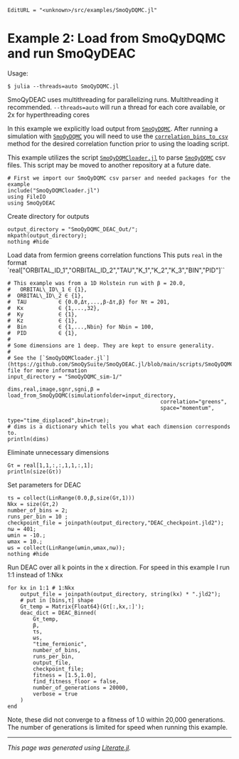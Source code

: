 ```@meta
EditURL = "<unknown>/src/examples/SmoQyDQMC.jl"
```

# Example 2: Load from SmoQyDQMC and run SmoQyDEAC

 Usage:

  `$ julia --threads=auto SmoQyDQMC.jl`

  SmoQyDEAC uses multithreading for parallelizing runs. Multithreading it recommended.
  `--threads=auto` will run a thread for each core available, or 2x for hyperthreading cores

In this example we explicitly load output from [`SmoQyDQMC`](https://github.com/SmoQySuite/SmoQyDQMC.jl).
After running a simulation with [`SmoQyDQMC`](https://github.com/SmoQySuite/SmoQyDQMC.jl) you will need to use the
[`correlation_bins_to_csv`](https://smoqysuite.github.io/SmoQyDQMC.jl/dev/api/#SmoQyDQMC.correlation_bins_to_csv) method for the
desired correlation function prior to using the loading script.

This example utilizes the script [`SmoQyDQMCloader.jl`](https://github.com/SmoQySuite/SmoQyDEAC.jl/blob/main/scripts/SmoQyDQMCloader.jl) to parse
[`SmoQyDQMC`](https://github.com/SmoQySuite/SmoQyDQMC.jl) csv files. This script may be moved to another repository at a future date.

```@example SmoQyDQMC
# First we import our SmoQyDQMC csv parser and needed packages for the example
include("SmoQyDQMCloader.jl")
using FileIO
using SmoQyDEAC
```

Create directory for outputs

```@example SmoQyDQMC
output_directory = "SmoQyDQMC_DEAC_Out/";
mkpath(output_directory);
nothing #hide
```

Load data from fermion greens correlation functions
This puts `real` in the format
`real["ORBITAL\_ID\_1","ORBITAL\_ID\_2","TAU","K\_1","K\_2","K\_3","BIN","PID"]``

```@example SmoQyDQMC
# This example was from a 1D Holstein run with β = 20.0,
#   ORBITAL\_ID\_1 ∈ {1},
#  ORBITAL\_ID\_2 ∈ {1},
#  TAU          ∈ {0.0,Δτ,...,β-Δτ,β} for Nτ = 201,
#  Kx           ∈ {1,...,32},
#  Ky           ∈ {1},
#  Kz           ∈ {1},
#  Bin          ∈ {1,...,Nbin} for Nbin = 100,
#  PID          ∈ {1},
#
# Some dimensions are 1 deep. They are kept to ensure generality.
#
# See the [`SmoQyDQMCloader.jl`](https://github.com/SmoQySuite/SmoQyDEAC.jl/blob/main/scripts/SmoQyDQMCloader.jl) file for more information
input_directory = "SmoQyDQMC_sim-1/"

dims,real,image,sgnr,sgni,β = load_from_SmoQyDQMC(simulationfolder=input_directory,
                                                correlation="greens",
                                                space="momentum",
                                                type="time_displaced",bin=true);
# dims is a dictionary which tells you what each dimension corresponds to.
println(dims)
```

Eliminate unnecessary dimensions

```@example SmoQyDQMC
Gτ = real[1,1,:,:,1,1,:,1];
println(size(Gτ))
```

Set parameters for DEAC

```@example SmoQyDQMC
τs = collect(LinRange(0.0,β,size(Gτ,1)))
Nkx = size(Gτ,2)
number_of_bins = 2;
runs_per_bin = 10 ;
checkpoint_file = joinpath(output_directory,"DEAC_checkpoint.jld2");
nω = 401;
ωmin = -10.;
ωmax = 10.;
ωs = collect(LinRange(ωmin,ωmax,nω));
nothing #hide
```

Run DEAC over all k points in the x direction.
For speed in this example I run 1:1 instead of 1:Nkx

```@example SmoQyDQMC
for kx in 1:1 # 1:Nkx
    output_file = joinpath(output_directory, string(kx) * ".jld2");
    # put in [bins,τ] shape
    Gτ_temp = Matrix{Float64}(Gτ[:,kx,:]');
    deac_dict = DEAC_Binned(
        Gτ_temp,
        β,
        τs,
        ωs,
        "time_fermionic",
        number_of_bins,
        runs_per_bin,
        output_file,
        checkpoint_file;
        fitness = [1.5,1.0],
        find_fitness_floor = false,
        number_of_generations = 20000,
        verbose = true
    )
end
```

Note, these did not converge to a fitness of 1.0 within 20,000 generations. The number of generations is limited for speed when running this example.

---

*This page was generated using [Literate.jl](https://github.com/fredrikekre/Literate.jl).*

